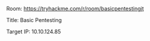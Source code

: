 Room: https://tryhackme.com/r/room/basicpentestingjt

Title: Basic Pentesting

Target IP: 10.10.124.85
